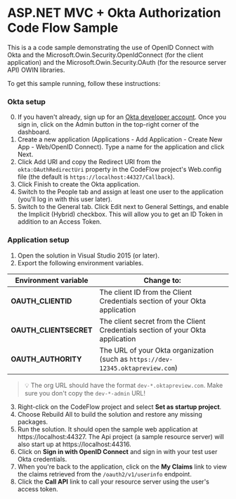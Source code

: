# ASP.NET MVC + Okta Authorization Code Flow Sample
This is a a code sample demonstrating the use of OpenID Connect with Okta and the Microsoft.Owin.Security.OpenIdConnect (for the client application) and the Microsoft.Owin.Security.OAuth (for the resource server API) OWIN libraries.

To get this sample running, follow these instructions:

### Okta setup

0. If you haven't already, sign up for an [Okta developer account](https://www.okta.com/developer/signup). Once you sign in, click on the Admin button in the top-right corner of the dashboard.
0. Create a new application (Applications - Add Application - Create New App - Web/OpenID Connect). Type a name for the application and click Next.
0. Click Add URI and copy the Redirect URI from the `okta:OAuthRedirectUri` property in the CodeFlow project's Web.config file (the default is `https://localhost:44327/Callback`).
0. Click Finish to create the Okta application.
0. Switch to the People tab and assign at least one user to the application (you'll log in with this user later).
0. Switch to the General tab. Click Edit next to General Settings, and enable the Implicit (Hybrid) checkbox. This will allow you to get an ID Token in addition to an Access Token.


### Application setup
1. Open the solution in Visual Studio 2015 (or later).
2. Export the following environment variables.

| Environment variable | Change to: |
| -------------------- | ----------- |
| **OAUTH_CLIENTID** | The client ID from the Client Credentials section of your Okta application |
| **OAUTH_CLIENTSECRET** | The client secret from the Client Credentials section of your Okta application |
| **OAUTH_AUTHORITY** | The URL of your Okta organization (such as `https://dev-12345.oktapreview.com`) |

> :bulb: The org URL should have the format `dev-*.oktapreview.com`. Make sure you don't copy the `dev-*-admin` URL!

3. Right-click on the CodeFlow project and select **Set as startup project**.
0. Choose Rebuild All to build the solution and restore any missing packages.
0. Run the solution. It should open the sample web application at https://localhost:44327. The Api project (a sample resource server) will also start up at https://localhost:44316.
0. Click on **Sign in with OpenID Connect** and sign in with your test user Okta credentials.
0. When you're back to the application, click on the **My Claims** link to view the claims retrieved from the `/oauth2/v1/userinfo` endpoint.
0. Click the **Call API** link to call your resource server using the user's access token.
